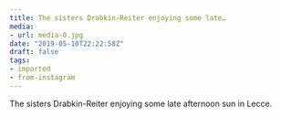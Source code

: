 ```yaml
---
title: The sisters Drabkin-Reiter enjoying some late…
media:
- url: media-0.jpg
date: "2019-05-10T22:22:58Z"
draft: false
tags:
- imported
- from-instagram
---
```

The sisters Drabkin-Reiter enjoying some late afternoon sun in Lecce.
